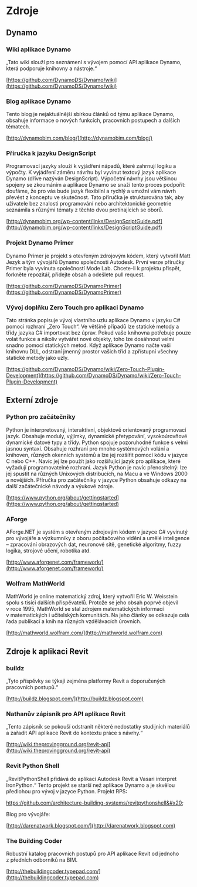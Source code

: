 # Zdroje

## **Dynamo**

### **Wiki aplikace Dynamo**

„Tato wiki slouží pro seznámení s vývojem pomocí API aplikace Dynamo, která podporuje knihovny a nástroje.“

[https://github.com/DynamoDS/Dynamo/wiki](https://github.com/DynamoDS/Dynamo/wiki)

### **Blog aplikace Dynamo**

Tento blog je nejaktuálnější sbírkou článků od týmu aplikace Dynamo, obsahuje informace o nových funkcích, pracovních postupech a dalších tématech.

[http://dynamobim.com/blog/](http://dynamobim.com/blog/)

### **Příručka k jazyku DesignScript**

Programovací jazyky slouží k vyjádření nápadů, které zahrnují logiku a výpočty. K vyjádření záměru návrhu byl vyvinut textový jazyk aplikace Dynamo (dříve nazýván DesignScript). Výpočetní návrhy jsou většinou spojeny se zkoumáním a aplikace Dynamo se snaží tento proces podpořit: doufáme, že pro vás bude jazyk flexibilní a rychlý a umožní vám návrh převést z konceptu ve skutečnost. Tato příručka je strukturována tak, aby uživatele bez znalosti programování nebo architektonické geometrie seznámila s různými tématy z těchto dvou protínajících se oborů.

[http://dynamobim.org/wp-content/links/DesignScriptGuide.pdf](http://dynamobim.org/wp-content/links/DesignScriptGuide.pdf)

### **Projekt Dynamo Primer**

Dynamo Primer je projekt s otevřeným zdrojovým kódem, který vytvořil Matt Jezyk a tým vývojářů Dynamo společnosti Autodesk. První verze příručky Primer byla vyvinuta společností Mode Lab. Chcete-li k projektu přispět, forkněte repozitář, přidejte obsah a odešlete pull request.

[https://github.com/DynamoDS/DynamoPrimer](https://github.com/DynamoDS/DynamoPrimer)

### **Vývoj doplňku Zero Touch pro aplikaci Dynamo**

Tato stránka popisuje vývoj vlastního uzlu aplikace Dynamo v jazyku C# pomocí rozhraní „Zero Touch“. Ve většině případů lze statické metody a třídy jazyka C# importovat bez úprav. Pokud vaše knihovna potřebuje pouze volat funkce a nikoliv vytvářet nové objekty, toho lze dosáhnout velmi snadno pomocí statických metod. Když aplikace Dynamo načte vaši knihovnu DLL, odstraní jmenný prostor vašich tříd a zpřístupní všechny statické metody jako uzly.

[https://github.com/DynamoDS/Dynamo/wiki/Zero-Touch-Plugin-Development](https://github.com/DynamoDS/Dynamo/wiki/Zero-Touch-Plugin-Development)

## **Externí zdroje**

### **Python pro začátečníky**

Python je interpretovaný, interaktivní, objektově orientovaný programovací jazyk. Obsahuje moduly, výjimky, dynamické přetypování, vysokoúrovňové dynamické datové typy a třídy. Python spojuje pozoruhodné funkce s velmi jasnou syntaxí. Obsahuje rozhraní pro mnoho systémových volání a knihoven, různých okenních systémů a lze jej rozšířit pomocí kódu v jazyce C nebo C++. Navíc jej lze použít jako rozšiřující jazyk pro aplikace, které vyžadují programovatelné rozhraní. Jazyk Python je navíc přenositelný: lze jej spustit na různých Unixových distribucích, na Macu a ve Windows 2000 a novějších. Příručka pro začátečníky v jazyce Python obsahuje odkazy na další začátečnické návody a výukové zdroje.

[https://www.python.org/about/gettingstarted](https://www.python.org/about/gettingstarted)

### **AForge**

AForge.NET je systém s otevřeným zdrojovým kódem v jazyce C# vyvinutý pro vývojáře a výzkumníky z oboru počítačového vidění a umělé inteligence – zpracování obrazových dat, neuronové sítě, genetické algoritmy, fuzzy logika, strojové učení, robotika atd.

[http://www.aforgenet.com/framework/](http://www.aforgenet.com/framework/)

### **Wolfram MathWorld**

MathWorld je online matematický zdroj, který vytvořil Eric W. Weisstein spolu s tisíci dalších přispěvatelů. Protože se jeho obsah poprvé objevil v roce 1995, MathWorld se stal zdrojem matematických informací v matematických i učitelských komunitách. Na jeho články se odkazuje celá řada publikací a knih na různých vzdělávacích úrovních.

[http://mathworld.wolfram.com/](http://mathworld.wolfram.com)

## Zdroje k aplikaci Revit

### **buildz**

„Tyto příspěvky se týkají zejména platformy Revit a doporučených pracovních postupů.“

[http://buildz.blogspot.com/](http://buildz.blogspot.com)

### **Nathanův zápisník pro API aplikace Revit**

„Tento zápisník se pokouší odstranit některé nedostatky studijních materiálů a zařadit API aplikace Revit do kontextu práce s návrhy.“

[http://wiki.theprovingground.org/revit-api](http://wiki.theprovingground.org/revit-api)

### **Revit Python Shell**

„RevitPythonShell přidává do aplikací Autodesk Revit a Vasari interpret IronPython.“ Tento projekt se starší než aplikace Dynamo a je skvělou předlohou pro vývoj v jazyce Python. Projekt RPS:&#x20;

https://github.com/architecture-building-systems/revitpythonshell&#x20;

Blog pro vývojáře:&#x20;

[http://darenatwork.blogspot.com/](http://darenatwork.blogspot.com)

### **The Building Coder**

Robustní katalog pracovních postupů pro API aplikace Revit od jednoho z předních odborníků na BIM.

[http://thebuildingcoder.typepad.com/](http://thebuildingcoder.typepad.com)
